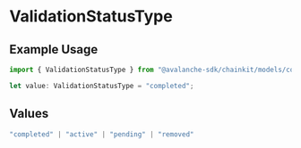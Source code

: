 # ValidationStatusType

## Example Usage

```typescript
import { ValidationStatusType } from "@avalanche-sdk/chainkit/models/components";

let value: ValidationStatusType = "completed";
```

## Values

```typescript
"completed" | "active" | "pending" | "removed"
```
